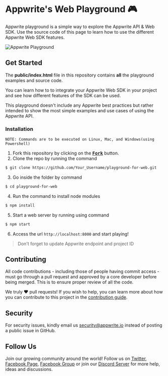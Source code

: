 # Appwrite's Web Playground 🎮

Appwrite playground is a simple way to explore the Appwrite API & Web SDK. Use the source code of this page to learn how to use the different Appwrite Web SDK features.

![Appwrite Playground](preview.png)

## Get Started

The **public/index.html** file in this repository contains **all** the playground examples and source code.

You can learn how to to integrate your Appwrite Web SDK in your project and see how different features of the SDK can be used.

This playground doesn't include any Appwrite best practices but rather intended to show the most simple examples and use cases of using the Appwrite API.

### Installation

`NOTE: Commands are to be executed on Linux, Mac, and Windows(using Powershell)`

1. Fork this repository by clicking on the <a href="https://github.com/appwrite/playground-for-web/new/master?readme=1#fork-destination-box"><kbd><b>Fork</b></kbd></a> button.
2. Clone the repo by running the command
```sh
$ git clone https://github.com/Your_Username/playground-for-web.git
```
3. Go inside the folder by command
```sh
$ cd playground-for-web
```
4. Run the command to install node modules
```sh
$ npm install
```
5. Start a web server by running using command
```sh
$ npm start
```
6. Access the url `http://localhost:8000` and start playing!

> Don't forget to update Appwrite endpoint and project ID

## Contributing

All code contributions - including those of people having commit access - must go through a pull request and approved by a core developer before being merged. This is to ensure proper review of all the code.

We truly ❤️ pull requests! If you wish to help, you can learn more about how you can contribute to this project in the [contribution guide](https://github.com/appwrite/appwrite/blob/master/CONTRIBUTING.md).

## Security

For security issues, kindly email us [security@appwrite.io](mailto:security@appwrite.io) instead of posting a public issue in GitHub.

## Follow Us

Join our growing community around the world! Follow us on [Twitter](https://twitter.com/appwrite), [Facebook Page](https://www.facebook.com/appwrite.io), [Facebook Group](https://www.facebook.com/groups/appwrite.developers/) or join our [Discord Server](https://appwrite.io/discord) for more help, ideas and discussions.
